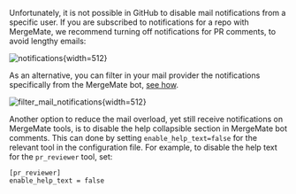 
Unfortunately, it is not possible in GitHub to disable mail notifications from a specific user.
If you are subscribed to notifications for a repo with MergeMate, we recommend turning off notifications for PR comments, to avoid lengthy emails:

![notifications](https://khulnasoft.com/images/mergemate/notifications.png){width=512}

As an alternative, you can filter in your mail provider the notifications specifically from the MergeMate bot, [see how](https://www.quora.com/How-can-you-filter-emails-for-specific-people-in-Gmail#:~:text=On%20the%20Filters%20and%20Blocked,the%20body%20of%20the%20email).

![filter_mail_notifications](https://khulnasoft.com/images/mergemate/filter_mail_notifications.png){width=512}


Another option to reduce the mail overload, yet still receive notifications on MergeMate tools, is to disable the help collapsible section in MergeMate bot comments. 
This can done by setting `enable_help_text=false` for the relevant tool in the configuration file.
For example, to disable the help text for the `pr_reviewer` tool, set:
```
[pr_reviewer]
enable_help_text = false
```